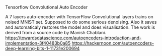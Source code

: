 Tensorflow Convolutional Auto Encoder

A 7 layers auto-encoder with TensorFlow Convolutional layers
trains on noised MNIST set. Supposed to do some serious denoising.
Also it saves and automaticaly restores the model and does visualisation.
The work is derived from a source code by Manish Chablani. 
    https://towardsdatascience.com/autoencoders-introduction-and-implementation-3f40483b0a85
    https://hackernoon.com/autoencoders-deep-learning-bits-1-11731e200694
